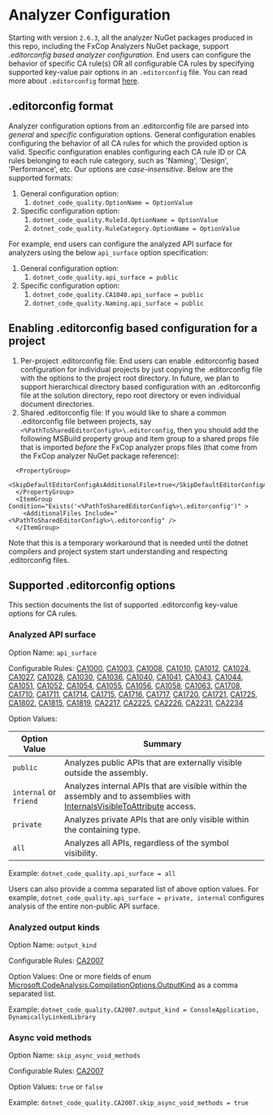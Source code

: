 # Analyzer Configuration

Starting with version `2.6.3`, all the analyzer NuGet packages produced in this repo, including the FxCop Analyzers NuGet package, support _.editorconfig based analyzer configuration_. End users can configure the behavior of specific CA rule(s) OR all configurable CA rules by specifying supported key-value pair options in an `.editorconfig` file. You can read more about `.editorconfig` format [here](https://editorconfig.org/).

## .editorconfig format
Analyzer configuration options from an .editorconfig file are parsed into _general_ and _specific_ configuration options. General configuration enables configuring the behavior of all CA rules for which the provided option is valid. Specific configuration enables configuring each CA rule ID or CA rules belonging to each rule category, such as 'Naming', 'Design', 'Performance', etc. Our options are _case-insensitive_. Below are the supported formats:
   1. General configuration option:
      1. `dotnet_code_quality.OptionName = OptionValue`
   2. Specific configuration option:
      1. `dotnet_code_quality.RuleId.OptionName = OptionValue`
      2. `dotnet_code_quality.RuleCategory.OptionName = OptionValue`

For example, end users can configure the analyzed API surface for analyzers using the below `api_surface` option specification:
   1. General configuration option:
      1. `dotnet_code_quality.api_surface = public`
   2. Specific configuration option:
      1. `dotnet_code_quality.CA1040.api_surface = public`
      2. `dotnet_code_quality.Naming.api_surface = public`

## Enabling .editorconfig based configuration for a project
1. Per-project .editorconfig file: End users can enable .editorconfig based configuration for individual projects by just copying the .editorconfig file with the options to the project root directory. In future, we plan to support hierarchical directory based configuration with an .editorconfig file at the solution directory, repo root directory or even individual document directories.
2. Shared .editorconfig file: If you would like to share a common .editorconfig file between projects, say `<%PathToSharedEditorConfig%>\.editorconfig`, then you should add the following MSBuild property group and item group to a shared props file that is imported _before_ the FxCop analyzer props files (that come from the FxCop analyzer NuGet package reference):
```
  <PropertyGroup>
    <SkipDefaultEditorConfigAsAdditionalFile>true</SkipDefaultEditorConfigAsAdditionalFile>
  </PropertyGroup>
  <ItemGroup Condition="Exists('<%PathToSharedEditorConfig%>\.editorconfig')" >
    <AdditionalFiles Include="<%PathToSharedEditorConfig%>\.editorconfig" />
  </ItemGroup>
```
Note that this is a temporary workaround that is needed until the dotnet compilers and project system start understanding and respecting .editorconfig files.

## Supported .editorconfig options
This section documents the list of supported .editorconfig key-value options for CA rules.

### Analyzed API surface
Option Name: `api_surface`

Configurable Rules: [CA1000](https://docs.microsoft.com/visualstudio/code-quality/ca1000-do-not-declare-static-members-on-generic-types), [CA1003](https://docs.microsoft.com/visualstudio/code-quality/ca1003-use-generic-event-handler-instances), [CA1008](https://docs.microsoft.com/visualstudio/code-quality/ca1008-enums-should-have-zero-value), [CA1010](https://docs.microsoft.com/visualstudio/code-quality/ca1010-collections-should-implement-generic-interface), [CA1012](https://docs.microsoft.com/visualstudio/code-quality/ca1012-abstract-types-should-not-have-constructors), [CA1024](https://docs.microsoft.com/visualstudio/code-quality/ca1024-use-properties-where-appropriate), [CA1027](https://docs.microsoft.com/visualstudio/code-quality/ca1027-mark-enums-with-flagsattribute), [CA1028](https://docs.microsoft.com/visualstudio/code-quality/ca1028-enum-storage-should-be-int32), [CA1030](https://docs.microsoft.com/visualstudio/code-quality/ca1030-use-events-where-appropriate), [CA1036](https://docs.microsoft.com/visualstudio/code-quality/ca1036-override-methods-on-comparable-types), [CA1040](https://docs.microsoft.com/visualstudio/code-quality/ca1040-avoid-empty-interfaces), [CA1041](https://docs.microsoft.com/visualstudio/code-quality/ca1041-provide-obsoleteattribute-message), [CA1043](https://docs.microsoft.com/visualstudio/code-quality/ca1043-use-integral-or-string-argument-for-indexers), [CA1044](https://docs.microsoft.com/visualstudio/code-quality/ca1044-properties-should-not-be-write-only), [CA1051](https://docs.microsoft.com/visualstudio/code-quality/ca1051-do-not-declare-visible-instance-fields), [CA1052](https://docs.microsoft.com/visualstudio/code-quality/ca1052-static-holder-types-should-be-sealed), [CA1054](https://docs.microsoft.com/visualstudio/code-quality/ca1054-uri-parameters-should-not-be-strings), [CA1055](https://docs.microsoft.com/visualstudio/code-quality/ca1055-uri-return-values-should-not-be-strings), [CA1056](https://docs.microsoft.com/visualstudio/code-quality/ca1056-uri-properties-should-not-be-strings), [CA1058](https://docs.microsoft.com/visualstudio/code-quality/ca1058-types-should-not-extend-certain-base-types), [CA1063](https://docs.microsoft.com/visualstudio/code-quality/ca1063-implement-idisposable-correctly), [CA1708](https://docs.microsoft.com/visualstudio/code-quality/ca1708-identifiers-should-differ-by-more-than-case), [CA1710](https://docs.microsoft.com/visualstudio/code-quality/ca1710-identifiers-should-have-correct-suffix), [CA1711](https://docs.microsoft.com/visualstudio/code-quality/ca1711-identifiers-should-not-have-incorrect-suffix), [CA1714](https://docs.microsoft.com/visualstudio/code-quality/ca1714-flags-enums-should-have-plural-names), [CA1715](https://docs.microsoft.com/visualstudio/code-quality/ca1715-identifiers-should-have-correct-prefix), [CA1716](https://docs.microsoft.com/visualstudio/code-quality/ca1716-identifiers-should-not-match-keywords), [CA1717](https://docs.microsoft.com/visualstudio/code-quality/ca1717-only-flagsattribute-enums-should-have-plural-names), [CA1720](https://docs.microsoft.com/visualstudio/code-quality/ca1720-identifiers-should-not-contain-type-names), [CA1721](https://docs.microsoft.com/visualstudio/code-quality/ca1721-property-names-should-not-match-get-methods), [CA1725](https://docs.microsoft.com/visualstudio/code-quality/ca1725-parameter-names-should-match-base-declaration), [CA1802](https://docs.microsoft.com/visualstudio/code-quality/ca1802-use-literals-where-appropriate), [CA1815](https://docs.microsoft.com/visualstudio/code-quality/ca1815-override-equals-and-operator-equals-on-value-types), [CA1819](https://docs.microsoft.com/visualstudio/code-quality/ca1819-properties-should-not-return-arrays), [CA2217](https://docs.microsoft.com/visualstudio/code-quality/ca2217-do-not-mark-enums-with-flagsattribute), [CA2225](https://docs.microsoft.com/visualstudio/code-quality/ca2225-operator-overloads-have-named-alternates), [CA2226](https://docs.microsoft.com/visualstudio/code-quality/ca2226-operators-should-have-symmetrical-overloads), [CA2231](https://docs.microsoft.com/visualstudio/code-quality/ca2231-overload-operator-equals-on-overriding-valuetype-equals), [CA2234](https://docs.microsoft.com/visualstudio/code-quality/ca2234-pass-system-uri-objects-instead-of-strings)

Option Values:

| Option Value | Summary |
| --- | --- |
| `public` | Analyzes public APIs that are externally visible outside the assembly. |
| `internal` or `friend` | Analyzes internal APIs that are visible within the assembly and to assemblies with [InternalsVisibleToAttribute](https://docs.microsoft.com/en-us/dotnet/api/system.runtime.compilerservices.internalsvisibletoattribute) access. |
| `private` | Analyzes private APIs that are only visible within the containing type. |
| `all` | Analyzes all APIs, regardless of the symbol visibility. |

Example: `dotnet_code_quality.api_surface = all`

Users can also provide a comma separated list of above option values. For example, `dotnet_code_quality.api_surface = private, internal` configures analysis of the entire non-public API surface.

### Analyzed output kinds
Option Name: `output_kind`

Configurable Rules: [CA2007](../src/Microsoft.CodeQuality.Analyzers/Microsoft.CodeQuality.Analyzers.md#ca2007-do-not-directly-await-a-task)

Option Values: One or more fields of enum [Microsoft.CodeAnalysis.CompilationOptions.OutputKind](http://source.roslyn.io/#q=Microsoft.CodeAnalysis.OutputKind) as a comma separated list.

Example: `dotnet_code_quality.CA2007.output_kind = ConsoleApplication, DynamicallyLinkedLibrary`

### Async void methods
Option Name: `skip_async_void_methods`

Configurable Rules: [CA2007](../src/Microsoft.CodeQuality.Analyzers/Microsoft.CodeQuality.Analyzers.md#ca2007-do-not-directly-await-a-task)

Option Values: `true` or `false`

Example: `dotnet_code_quality.CA2007.skip_async_void_methods = true`
